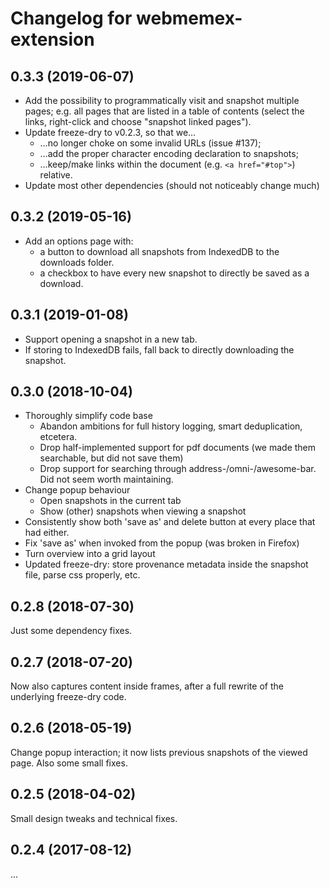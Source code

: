 # Changelog for webmemex-extension

## 0.3.3 (2019-06-07)

- Add the possibility to programmatically visit and snapshot multiple pages; e.g. all pages that are
  listed in a table of contents (select the links, right-click and choose "snapshot linked pages").
- Update freeze-dry to v0.2.3, so that we…
  - …no longer choke on some invalid URLs (issue #137);
  - …add the proper character encoding declaration to snapshots;
  - …keep/make links within the document (e.g. `<a href="#top">`) relative.
- Update most other dependencies (should not noticeably change much)

## 0.3.2 (2019-05-16)

- Add an options page with:
  - a button to download all snapshots from IndexedDB to the downloads folder.
  - a checkbox to have every new snapshot to directly be saved as a download.

## 0.3.1 (2019-01-08)

- Support opening a snapshot in a new tab.
- If storing to IndexedDB fails, fall back to directly downloading the snapshot.

## 0.3.0 (2018-10-04)

- Thoroughly simplify code base
  - Abandon ambitions for full history logging, smart deduplication, etcetera.
  - Drop half-implemented support for pdf documents (we made them searchable, but did not save them)
  - Drop support for searching through address-/omni-/awesome-bar. Did not seem worth maintaining.
- Change popup behaviour
  - Open snapshots in the current tab
  - Show (other) snapshots when viewing a snapshot
- Consistently show both 'save as' and delete button at every place that had either.
- Fix 'save as' when invoked from the popup (was broken in Firefox)
- Turn overview into a grid layout
- Updated freeze-dry: store provenance metadata inside the snapshot file, parse css properly, etc.

## 0.2.8 (2018-07-30)

Just some dependency fixes.

## 0.2.7 (2018-07-20)

Now also captures content inside frames, after a full rewrite of the underlying freeze-dry code.

## 0.2.6 (2018-05-19)

Change popup interaction; it now lists previous snapshots of the viewed page.
Also some small fixes.

## 0.2.5 (2018-04-02)

Small design tweaks and technical fixes.

## 0.2.4 (2017-08-12)

...
